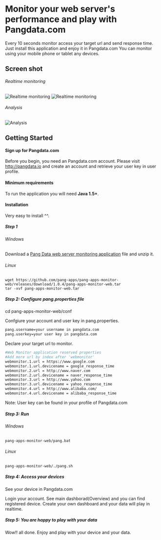 # Monitor your web server's performance and play with Pangdata.com

Every 10 seconds monitor access your target url and send response time. Just install this application and enjoy it in Pangdata.com
You can monitor using your mobile phone or tablet any devices.

## Screen shot
###### Realtime monitoring ######
![Realtime monitoring](https://github.com/pang-apps/pang-apps-monitor-web/blob/master/screen-shot.png "Realtime monitoring")
![Realtime monitoring](https://github.com/pang-apps/pang-apps-monitor-web/blob/master/screen-shot-3.png "Realtime monitoring")

###### Analysis ######
![Analysis](https://github.com/pang-apps/pang-apps-monitor-web/blob/master/screen-shot-2.png "Analysis")

## Getting Started
#### Sign up for Pangdata.com ####
Before you begin, you need an Pangdata.com account. 
Please visit <a href="http://pangdata.io" target="_blank">http://pangdata.io</a> and create an account and retrieve your user key in user profile.

#### Minimum requirements ####
To run the application you will need **Java 1.5+**.

#### Installation ####
Very easy to install ^^.

##### Step 1 #####

###### Windows ######
Download a <a href="https://github.com/pang-apps/pang-apps-monitor-web/releases/download/1.0.4/pang-apps-monitor-web.zip">Pang Data web server monitoring application</a> file and unzip it.

###### Linux ######
``` 
wget https://github.com/pang-apps/pang-apps-monitor-web/releases/download/1.0.4/pang-apps-monitor-web.tar
tar -xvf pang-apps-monitor-web.tar
``` 
##### Step 2: Configure pang.properties file #####
cd pang-apps-monitor-web/conf

Confgiure your account and user key in pang.properties.
```bash
pang.username=your username in pangdata.com
pang.userkey=your user key in pangdata.com
``` 
Declare your target url to monitor.
```bash
#Web Monitor application reserved properties
#Add more url by index after 'webmonitor'
webmonitor.1.url = https://www.google.com
webmonitor.1.url.devicename = google_response_time
webmonitor.2.url = http://www.naver.com
webmonitor.2.url.devicename = naver_response_time
webmonitor.3.url = http://www.yahoo.com
webmonitor.3.url.devicename = yahoo_response_time
webmonitor.4.url = http://www.alibaba.com/
webmonitor.4.url.devicename = alibaba_response_time
``` 

Note: User key can be found in your profile of Pangdata.com
##### Step 3: Run #####
###### Windows ######
``` 
pang-apps-monitor-web/pang.bat
``` 
###### Linux ######
``` 
pang-apps-monitor-web/./pang.sh
``` 
##### Step 4: Access your devices #####
See your device in Pangdata.com

Login your account. See main dashborad(Overview) and you can find registered device.
Create your own dashboard and your data will play in realtime.

##### Step 5: You are happy to play with your data #####
Wow!! all done. Enjoy and play with your device and your data.
